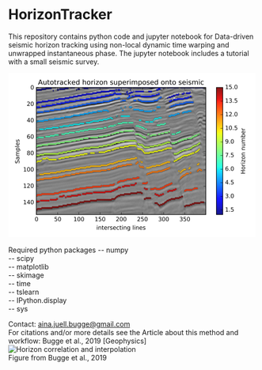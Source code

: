 # HorizonTracker

This repository contains python code and jupyter notebook for Data-driven seismic horizon tracking using non-local dynamic time warping and unwrapped instantaneous phase. The jupyter notebook includes a tutorial with a small seismic survey.<br/>


![Tutorial results](Tutorial_results.png)<br/>

Required python packages
-- numpy<br/>
-- scipy<br/>
-- matplotlib<br/>
-- skimage<br/>
-- time<br/>
-- tslearn<br/>
-- IPython.display<br/>
-- sys<br/>


Contact: aina.juell.bugge@gmail.com<br/>
For citations and/or more details see the Article about this method and workflow: Bugge et al., 2019 [Geophysics]<br/>
![Horizon correlation and interpolation](Figure11.png)<br/>
Figure from Bugge et al., 2019
